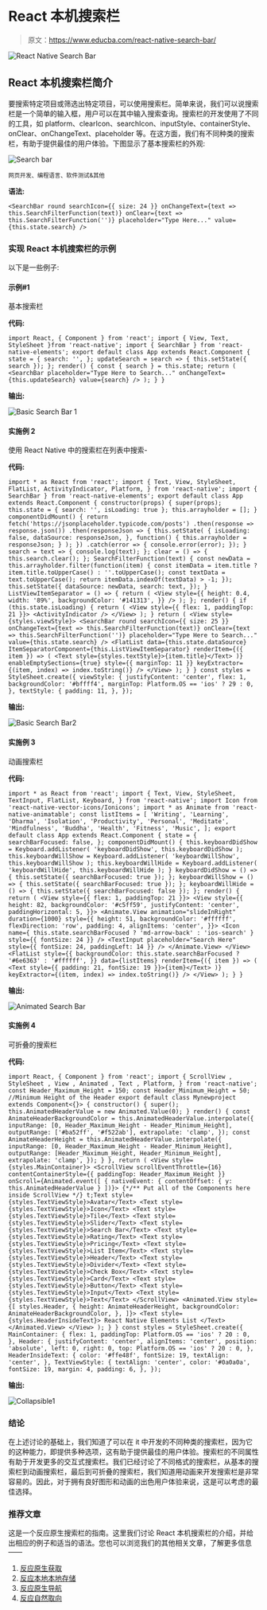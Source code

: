 # React 本机搜索栏

> 原文：<https://www.educba.com/react-native-search-bar/>

![React Native Search Bar](img/ba64a8183d37543f88af0f524d502848.png)



## React 本机搜索栏简介

要搜索特定项目或筛选出特定项目，可以使用搜索栏。简单来说，我们可以说搜索栏是一个简单的输入框，用户可以在其中输入搜索查询。搜索栏的开发使用了不同的工具，如 platform、clearIcon、searchIcon、inputStyle、containerStyle、onClear、onChangeText、placeholder 等。在这方面，我们有不同种类的搜索栏，有助于提供最佳的用户体验。下图显示了基本搜索栏的外观:

![Search bar](img/c9f3e315c70da4ed104a8dc60aca8c9f.png)



<small>网页开发、编程语言、软件测试&其他</small>

**语法:**

`<SearchBar round
searchIcon={{ size: 24 }}
onChangeText={text => this.SearchFilterFunction(text)} onClear={text => this.SearchFilterFunction('')} placeholder="Type Here..."
value={this.state.search}
/>`

### 实现 React 本机搜索栏的示例

以下是一些例子:

#### 示例#1

基本搜索栏

**代码:**

`import React, { Component } from 'react'; import { View,
Text, StyleSheet
}from 'react-native';
import { SearchBar } from 'react-native-elements';
export default class App extends React.Component { state = {
search: '',
};
updateSearch = search => { this.setState({ search });
};
render() {
const { search } = this.state;
return (
<SearchBar
placeholder="Type Here to Search..." onChangeText={this.updateSearch} value={search}
/>
);
}
}`

**输出:**

![Basic Search Bar 1](img/017c6126c15e7dcd22200f22273dc52b.png)



#### 实施例 2

使用 React Native 中的搜索栏在列表中搜索-

**代码:**

`import * as React from 'react'; import {
Text, View,
StyleSheet, FlatList, ActivityIndicator, Platform,
} from 'react-native';
import { SearchBar } from 'react-native-elements';
export default class App extends React.Component { constructor(props) {
super(props);
this.state = { search: '', isLoading: true }; this.arrayholder = [];
}
componentDidMount() {
return fetch('https://jsonplaceholder.typicode.com/posts')
.then(response => response.json())
.then(responseJson => { this.setState(
{
isLoading: false, dataSource: responseJson,
},
function() {
this.arrayholder = responseJson;
}
);
})
.catch(error => { console.error(error);
});
}
search = text => { console.log(text);
};
clear = () => { this.search.clear();
};
SearchFilterFunction(text) {
const newData = this.arrayholder.filter(function(item) { const itemData = item.title ? item.title.toUpperCase() :
''.toUpperCase();
const textData = text.toUpperCase(); return itemData.indexOf(textData) > -1;
});
this.setState({ dataSource: newData, search: text,
});
}
ListViewItemSeparator = () => { return (
<View
style={{ height: 0.4,
width: '89%',
backgroundColor: '#141313',
}}
/>
);
};
render() {
if (this.state.isLoading) { return (
<View style={{ flex: 1, paddingTop: 21 }}>
<ActivityIndicator />
</View>
);
}
return (
<View style={styles.viewStyle}>
<SearchBar round
searchIcon={{ size: 25 }}
onChangeText={text => this.SearchFilterFunction(text)} onClear={text => this.SearchFilterFunction('')} placeholder="Type Here to Search..." value={this.state.search}
/>
<FlatList data={this.state.dataSource}
ItemSeparatorComponent={this.ListViewItemSeparator} renderItem={({ item }) => (
<Text style={styles.textStyle}>{item.title}</Text>
)}
enableEmptySections={true} style={{ marginTop: 11 }}
keyExtractor={(item, index) => index.toString()}
/>
</View>
);
}
}
const styles = StyleSheet.create({ viewStyle: {
justifyContent: 'center', flex: 1,
backgroundColor: '#bffff4',
marginTop: Platform.OS == 'ios' ? 29 : 0,
},
textStyle: { padding: 11,
},
});`

**输出:**

![Basic Search Bar2](img/4a38445604eb3d0ec0db318ece87e87a.png)



#### 实施例 3

动画搜索栏

**代码:**

`import * as React from 'react'; import {
Text, View,
StyleSheet, TextInput, FlatList, Keyboard,
} from 'react-native';
import Icon from 'react-native-vector-icons/Ionicons'; import * as Animate from 'react-native-animatable'; const listItems = [
'Writing', 'Learning', 'Dharma', 'Isolation', 'Productivity', 'Personal', 'Meditate',
'Mindfulness',
'Buddha',
'Health', 'Fitness', 'Music',
];
export default class App extends React.Component { state = {
searchBarFocused: false,
};
componentDidMount() {
this.keyboardDidShow = Keyboard.addListener( 'keyboardDidShow',
this.keyboardDidShow
);
this.keyboardWillShow = Keyboard.addListener( 'keyboardWillShow',
this.keyboardWillShow
);
this.keyboardWillHide = Keyboard.addListener( 'keyboardWillHide',
this.keyboardWillHide
);
}
keyboardDidShow = () => {
this.setState({ searchBarFocused: true });
};
keyboardWillShow = () => {
this.setState({ searchBarFocused: true });
};
keyboardWillHide = () => {
this.setState({ searchBarFocused: false });
};
render() { return (
<View style={{ flex: 1, paddingTop: 21 }}>
<View
style={{ height: 82,
backgroundColor: '#c5ff59', justifyContent: 'center', paddingHorizontal: 5,
}}>
<Animate.View animation="slideInRight"
duration={1000} style={{
height: 51, backgroundColor: '#ffffff', flexDirection: 'row', padding: 4,
alignItems: 'center',
}}>
<Icon
name={
this.state.searchBarFocused ? 'md-arrow-back' : 'ios-search'
}
style={{ fontSize: 24 }}
/>
<TextInput placeholder="Search Here"
style={{ fontSize: 24, paddingLeft: 14 }}
/>
</Animate.View>
</View>
<FlatList style={{
backgroundColor: this.state.searchBarFocused
? '#6e6363'
: '#ffffff',
}}
data={listItems} renderItem={({ item }) => (
<Text style={{ padding: 21, fontSize: 19 }}>{item}</Text>
)}
keyExtractor={(item, index) => index.toString()}
/>
</View>
);
}
}`

**输出:**

![Animated Search Bar](img/6e20699859e30c2e3ecf864517d7e50d.png)



#### 实施例 4

可折叠的搜索栏

**代码:**

`import React, { Component } from 'react'; import { ScrollView
, StyleSheet
, View
, Animated
, Text
, Platform, }
from 'react-native';
const Header_Maximum_Height = 150; const Header_Minimum_Height = 50;
//Minimum Height of the Header
export default class Mynewproject extends Component<{}> { constructor() {
super();
this.AnimatedHeaderValue = new Animated.Value(0);
}
render() {
const AnimateHeaderBackgroundColor = this.AnimatedHeaderValue.interpolate({
inputRange: [0, Header_Maximum_Height - Header_Minimum_Height], outputRange: ['#ba52ff', '#f522ab'],
extrapolate: 'clamp',
});
const AnimateHeaderHeight = this.AnimatedHeaderValue.interpolate({ inputRange: [0, Header_Maximum_Height - Header_Minimum_Height], outputRange: [Header_Maximum_Height, Header_Minimum_Height], extrapolate: 'clamp',
});
} },
return (
<View style={styles.MainContainer}>
<ScrollView scrollEventThrottle={16}
contentContainerStyle={{ paddingTop: Header_Maximum_Height }} onScroll={Animated.event([
{ nativeEvent: { contentOffset: { y: this.AnimatedHeaderValue }
])}>
{*/** Put all of the Components here inside ScrollView */}
t;Text style={styles.TextViewStyle}>Avatar</Text>
<Text style={styles.TextViewStyle}>Icon</Text>
<Text style={styles.TextViewStyle}>Tile</Text>
<Text style={styles.TextViewStyle}>Slider</Text>
<Text style={styles.TextViewStyle}>Search Bar</Text>
<Text style={styles.TextViewStyle}>Rating</Text>
<Text style={styles.TextViewStyle}>Pricing</Text>
<Text style={styles.TextViewStyle}>List Item</Text>
<Text style={styles.TextViewStyle}>Header</Text>
<Text style={styles.TextViewStyle}>Divider</Text>
<Text style={styles.TextViewStyle}>Check Box</Text>
<Text style={styles.TextViewStyle}>Card</Text>
<Text style={styles.TextViewStyle}>Button</Text>
<Text style={styles.TextViewStyle}>Input</Text>
<Text style={styles.TextViewStyle}>Text</Text>
</ScrollView>
<Animated.View style={[
styles.Header,
{
height: AnimateHeaderHeight,
backgroundColor: AnimateHeaderBackgroundColor,
},
]}>
<Text style={styles.HeaderInsideText}> React Native Elements List
</Text>
</Animated.View>
</View>
);
}
}
const styles = StyleSheet.create({ MainContainer: {
flex: 1,
paddingTop: Platform.OS == 'ios' ? 20 : 0,
},
Header: {
justifyContent: 'center', alignItems: 'center', position: 'absolute', left: 0,
right: 0,
top: Platform.OS == 'ios' ? 20 : 0,
},
HeaderInsideText: { color: '#ffe48f', fontSize: 19, textAlign: 'center',
},
TextViewStyle: { textAlign: 'center', color: '#0a0a0a', fontSize: 19,
margin: 4,
padding: 6,
},
});`

**输出:**

![Collapsible1](img/c58899ace4a671ce8ba00e96819962e9.png)



### 结论

在上述讨论的基础上，我们知道了可以在 it 中开发的不同种类的搜索栏，因为它的这种能力，即提供多种选项，这有助于提供最佳的用户体验。搜索栏的不同属性有助于开发更多的交互式搜索栏。我们已经讨论了不同格式的搜索栏，从基本的搜索栏到动画搜索栏，最后到可折叠的搜索栏，我们知道用动画来开发搜索栏是非常容易的。因此，对于拥有良好图形和动画的出色用户体验来说，这是可以考虑的最佳选择。

### 推荐文章

这是一个反应原生搜索栏的指南。这里我们讨论 React 本机搜索栏的介绍，并给出相应的例子和适当的语法。您也可以浏览我们的其他相关文章，了解更多信息——

1.  [反应原生获取](https://www.educba.com/react-native-fetch/)
2.  [反应本地本地存储](https://www.educba.com/react-native-local-storage/)
3.  [反应原生导航](https://www.educba.com/react-native-navigation/)
4.  [反应自然取向](https://www.educba.com/react-native-orientation/)





